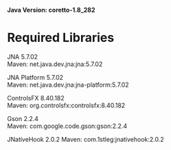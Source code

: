 **Java Version: coretto-1.8_282**
# Required Libraries
JNA 5.7.02  
Maven: net.java.dev.jna:jna:5.7.02  
  
JNA Platform 5.7.02  
Maven: net.java.dev.jna:jna-platform:5.7.02  
  
ControlsFX 8.40.182  
Maven: org.controlsfx:controlsfx:8.40.182  

Gson 2.2.4  
Maven: com.google.code.gson:gson:2.2.4

JNativeHook 2.0.2
Maven: com.1stleg:jnativehook:2.0.2
